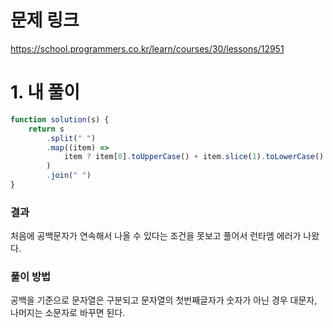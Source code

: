 # 문제 링크

https://school.programmers.co.kr/learn/courses/30/lessons/12951

# 1. 내 풀이

```jsx
function solution(s) {
	return s
		.split(" ")
		.map((item) =>
			item ? item[0].toUpperCase() + item.slice(1).toLowerCase() : item
		)
		.join(" ")
}
```

### 결과

처음에 공백문자가 연속해서 나올 수 있다는 조건을 못보고 풀어서 런타엠 에러가 나왔다.

### 풀이 방법

공백을 기준으로 문자열은 구분되고 문자열의 첫번째글자가 숫자가 아닌 경우 대문자, 나머지는 소문자로 바꾸면 된다.
